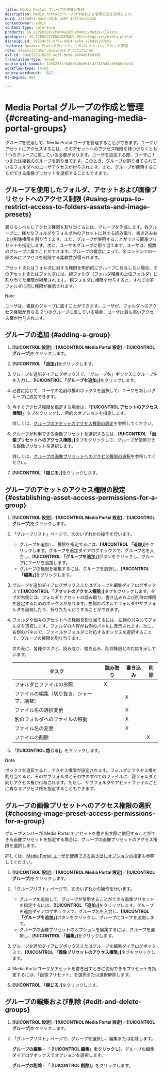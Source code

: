 ```yaml
---
title: Media Portal グループの作成と管理
description: Media Portalグループの作成および管理方法を説明します。
uuid: 23f360e1-ddcb-491b-ab9f-428f3ac9c316
contentOwner: admin
content-type: reference
products: SG_EXPERIENCEMANAGER/Dynamic-Media-Classic
geptopics: SG_SCENESEVENONDEMAND_PK/categories/media_portal
discoiquuid: 91524d36-b77a-4dc4-acba-a7bd85297e98
feature: Dynamic Mediaクラシック，コラボレーション，アセット管理
role: Administrator,Business Practitioner
exl-id: 0deb7133-b895-4c3f-8e5e-8604a6f2d16b
translation-type: tm+mt
source-git-commit: 7456226cf6469f40e66ff327475d4c605b6d6e13
workflow-type: tm+mt
source-wordcount: '827'
ht-degree: 86%

---
```


# Media Portal グループの作成と管理{#creating-and-managing-media-portal-groups}

*グループ*&#x200B;を使用して、Media Portal ユーザを管理することができます。ユーザがアセットにアクセスするには、そのアセットへのアクセス権限を持つ少なくとも 1 つのグループに属している必要があります。ユーザを追加する際、ユーザに 1 つまたは複数のグループを割り当てます。このとき、グループが割り当てられているフォルダへのユーザアクセスが付与されます。また、グループが使用することができる画像プリセットを選択することもできます。

## グループを使用したフォルダ、アセットおよび画像プリセットへのアクセス制限  {#using-groups-to-restrict-access-to-folders-assets-and-image-presets}

異なるレベルにアクセス権限を割り当てるには、グループを作成します。各グループに、様々なフォルダやフォルダ内のアセットに対する読み取り、書き込みおよび削除権限を割り当てます。また、グループが使用することができる画像プリセットも指定します。次に、ユーザをグループに割り当てます。ユーザは、複数のグループに属すことができます。グループの概念によって、全コンテンツの一部のみにアクセスを制限する柔軟性が得られます。

アセットまたはフォルダに対する権限を明示的にグループに付与しない場合、そのアセットまたはフォルダには、親フォルダ（フォルダ階層の上位フォルダ）に割り当てた権限が継承されます。 親フォルダに権限を付与すると、すべての子フォルダに同じ権限が継承されます。

>[!NOTE]
>
>ユーザは、複数のグループに属すことができます。ユーザが、フォルダへのアクセス権限が異なる 2 つのグループに属している場合、ユーザは最も高いアクセス権が付与されます。

## グループの追加  {#adding-a-group}

1. **[!UICONTROL 設定]**／**[!UICONTROL Media Portal 設定]**／**[!UICONTROL グループ]**&#x200B;をクリックします。
1. **[!UICONTROL 「追加」]**&#x200B;をクリックします。
1. グループを追加ダイアログボックスで、「グループ名」ボックスにグループ名を入力し、**[!UICONTROL 「グループを追加」]**&#x200B;をクリックします。
1. 必要に応じて、ユーザの名前の横のボックスを選択して、ユーザを新しいグループに追加できます。
1. 今すぐアクセス権限を指定する場合は、「**[!UICONTROL アセットのアクセス権限]**」タブをクリックし、目的のオプションを指定します。

   詳しくは、[グループのアセットのアクセス権限の設定](creating-media-portal-groups.md#establishing_asset_access_permissions_for_a_group)を参照してください。

1. グループが利用できる画像プリセットを選択するには、**[!UICONTROL 「画像プリセットへのアクセス権限」]**&#x200B;タブをクリックして、グループが使用できる画像プリセットを選択します。

   詳しくは、[グループの画像プリセットへのアクセス権限の選択](creating-media-portal-groups.md#choosing_image_preset_access_permissions_for_a_group)を参照してください。

1. **[!UICONTROL 「閉じる」]**&#x200B;をクリックします。

## グループのアセットのアクセス権限の設定  {#establishing-asset-access-permissions-for-a-group}

1. **[!UICONTROL 設定]**／**[!UICONTROL Media Portal 設定]**／**[!UICONTROL グループ]**&#x200B;をクリックします。
1. 「グループリスト」ページで、次のいずれかの操作を行います。

   * グループを追加し、権限を指定するには、**[!UICONTROL 「追加」]**&#x200B;をクリックします。グループを追加ダイアログボックスで、グループ名を入力し、**[!UICONTROL 「グループを追加」]**&#x200B;ボタンをクリックし、グループにユーザを追加します。
   * グループの権限を編集するには、グループを選択し、**[!UICONTROL 「編集」]**&#x200B;をクリックします。

1. グループを追加ダイアログボックスまたはグループを編集ダイアログボックスで&#x200B;**[!UICONTROL 「アセットのアクセス権限」]**&#x200B;タブをクリックします。タブの右側には、フォルダとアセットの読み取り、書き込みおよび削除の権限を設定するためのボックスがあります。左側のパネルでフォルダやサブフォルダを展開したり、折りたたんだりすることができます。
1. フォルダや個々のアセットへの権限を割り当てるには、左側のパネルでフォルダを選択します。フォルダの内容が右側のパネルに表示されます。次に、右側のパネルで、ファイルやフォルダに対応するボックスを選択することで、グループの権限を割り当てます。

   次の表に、各種タスクと、読み取り、書き込み、削除権限との対応を示しています。

   | タスク | 読み取り | 書き込み | 削除 |
   |--- |--- |--- |--- |
   | フォルダとファイルの参照 | X |  |  |
   | ファイルの編集（切り抜き、シャープ、調整） |  | X |  |
   | ファイル名の選択変更 |  | X |  |
   | 別のフォルダへのファイルの移動 |  | X |  |
   | ファイル名の変更 |  | X |  |
   | ファイルの削除 |  |  | X |

1. 「**[!UICONTROL 閉じる]**」をクリックします。

>[!NOTE]
>
>ボックスを選択すると、アクセス権限が設定されます。フォルダにアクセス権を割り当てると、そのサブフォルダとその中のすべてのファイルに、親フォルダと同じアクセス権が付与されます。ただし、サブフォルダやアセットファイルごとに異なるアクセス権を指定することもできます。

## グループの画像プリセットへのアクセス権限の選択  {#choosing-image-preset-access-permissions-for-a-group}

グループメンバーが Media Portal でアセットを書き出す際に使用することができる画像プリセットを指定する場合は、グループの画像プリセットのアクセス権限を選択します。

詳しくは、[Media Portal ユーザが使用できる書き出しオプションの指定](specifying-export-options-available-media.md#specifying_export_options_available_to_media_portal_users)も参照してください。

1. **[!UICONTROL 設定]**／**[!UICONTROL Media Portal 設定]**／**[!UICONTROL グループ]**&#x200B;をクリックします。
1. 「グループリスト」ページで、次のいずれかの操作を行います。

   * グループを追加して、グループが使用することができる画像プリセットを指定するには、**[!UICONTROL 「追加」]**&#x200B;をクリックします。グループを追加ダイアログボックスで、グループ名を入力し、**[!UICONTROL 「グループを追加」]**&#x200B;ボタンをクリックし、グループにユーザを追加します。
   * グループの画像プリセットのオプションを編集するには、グループを選択し、**[!UICONTROL 「編集」]**&#x200B;をクリックします。

1. グループを追加ダイアログボックスまたはグループを編集ダイアログボックスで、**[!UICONTROL 「画像プリセットのアクセス権限」]**&#x200B;タブをクリックします。
1. Media Portalユーザがアセットを書き出すときに使用できるプリセットを指定するには、「画像プリセット」を選択または選択解除します。
1. **[!UICONTROL 「閉じる」]**&#x200B;をクリックします。

## グループの編集および削除  {#edit-and-delete-groups}

1. **[!UICONTROL 設定]**／**[!UICONTROL Media Portal 設定]**／**[!UICONTROL グループ]**&#x200B;をクリックします。
1. 「グループリスト」ページで、グループを選択し、編集または削除します。

   **グループの編集** - 「 **[!UICONTROL 編集」をクリックし]**、グループの編集ダイアログボックスでオプションを選択します。

   **グループの削除** - 「 **[!UICONTROL 削除]**」をクリックします。
